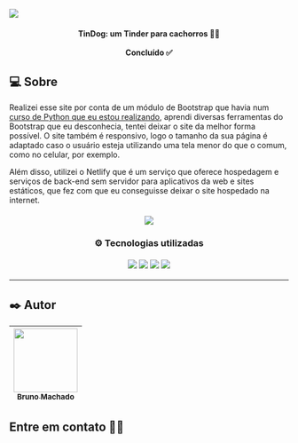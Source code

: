 <a href="https://tindogbr.netlify.app/"><img src="https://i.imgur.com/uXpE6TK.png"/></a>

<h4 align="center"> 
TinDog: um Tinder para cachorros 🐶🔥
<br>
<br>
Concluído ✅
</h4>

## 💻 Sobre

Realizei esse site por conta de um módulo de Bootstrap que havia num <a href="https://github.com/brunomdrrosa/100DaysOfPython">curso de Python que eu estou realizando</a>, aprendi diversas ferramentas do Bootstrap que eu desconhecia, tentei deixar o site da melhor forma possível. O site também é responsivo, logo o tamanho da sua página é adaptado caso o usuário esteja utilizando uma tela menor do que o comum, como no celular, por exemplo.

Além disso, utilizei o Netlify que é um serviço que oferece hospedagem e serviços de back-end sem servidor para aplicativos da web e sites estáticos, que fez com que eu conseguisse deixar o site hospedado na internet. 

<h4 align="center">
<img src="https://api.netlify.com/api/v1/badges/5067ff49-9540-4b13-b623-d2265b8298f1/deploy-status"/>
</h4>

<h3 align="center">
⚙️ Tecnologias utilizadas
<br>
<br>
<img src="https://img.shields.io/badge/HTML5-E34F26?style=for-the-badge&logo=html5&logoColor=white"/>
<img src="https://img.shields.io/badge/CSS3-1572B6?style=for-the-badge&logo=css3&logoColor=white"/>
<img src="https://img.shields.io/badge/Bootstrap-563D7C?style=for-the-badge&logo=bootstrap&logoColor=white"/>
<img src="https://img.shields.io/badge/Netlify-00C7B7?style=for-the-badge&logo=netlify&logoColor=white"/>
</h3>

---

## ✒️ Autor

| [<img src="https://avatars.githubusercontent.com/u/75590326?v=4" width=115 > <br> <sub> Bruno Machado </sub>](https://github.com/brunomdrrosa) |
| :--------------------------------------------------------------------------------------------------------------------------------------------: |

<h2 >Entre em contato 🤙🏽</h2>

<div align="center">
<a href="https://linkedin.com/in/bruno-machado-da-rosa/" target="_blank"><img src="https://img.shields.io/badge/Bruno Machado da Rosa-0077B5?style=for-the-badge&logo=linkedin&logoColor=white" alt=""></a>
<a href="mailto:brunomdr46@gmail.com" target="_blank"><img src="https://img.shields.io/badge/brunomdr46@gmail.com-D14836?style=for-the-badge&logo=gmail&logoColor=white" alt=""></a>
</div>